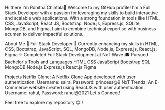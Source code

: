 Hi there I'm Rohitha Chintala👋
Welcome to my GitHub profile! I'm a Full Stack Developer with a passion for leveraging my skills to build interactive and scalable web applications. With a strong foundation in tools like HTML, CSS, JavaScript, React JS, Bootstrap, Node.js, Express.js, SQLite, MongoDB, and Figma, I aim to combine technical expertise with business acumen to deliver impactful solutions.

About Me
💼 Full Stack Developer
🌱 Currently enhancing my skills in HTML, CSS, Bootstrap, JavaScript, SQL, MongoDB, Node.js, Express.js, React.js, Figma
✨ Completed Full Stack Development at NxT Wave
🎓 Pursued Bachelor's 
Tools and Languages
HTML CSS JavaScript Bootstrap SQL MongoDB Node.js Express.js React.js Figma

Projects
Netflix Clone: A Netflix Clone App developed with user authentication. Username: saira, Password: princess@9
NxT Trendz: An E-Commerce website created using ReactJS with user authentication. Username: rahul, Password: rahul@2021
Let's Connect!

Feel free to explore my repository 😊!!

